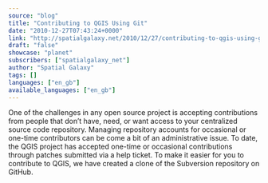 ```yaml
---
source: "blog"
title: "Contributing to QGIS Using Git"
date: "2010-12-27T07:43:24+0000"
link: "http://spatialgalaxy.net/2010/12/27/contributing-to-qgis-using-git/"
draft: "false"
showcase: "planet"
subscribers: ["spatialgalaxy_net"]
author: "Spatial Galaxy"
tags: []
languages: ["en_gb"]
available_languages: ["en_gb"]
---
```


One of the challenges in any open source project is accepting contributions from people that don&rsquo;t have, need, or want access to your centralized source code repository. Managing repository accounts for occasional or one-time contributors can be come a bit of an administrative issue. To date, the QGIS project has accepted one-time or occasional contributions through patches submitted via a help ticket.
To make it easier for you to contribute to QGIS, we have created a clone of the Subversion repository on GitHub.
